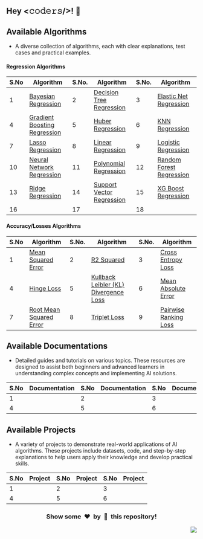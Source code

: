 <h2>Hey <𝚌𝚘𝚍𝚎𝚛𝚜/>! 👋</h2>

## Available Algorithms

- A diverse collection of algorithms, each with clear explanations, test cases and practical examples.

#### Regression Algorithms

| S.No  | Algorithm | S.No. | Algorithm | S.No. | Algorithm |
|-------|-----------|-------|-----------|-------|-----------|
|   1   | [Bayesian Regression](./Algorithms/Regressions/BayesianRegression) |   2   | [Decision Tree Regression](./Algorithms/Regressions/DecisionTreeRegression) |   3   | [Elastic Net Regression](./Algorithms/Regressions/ElasticNetRegression) |
|   4   | [Gradient Boosting Regression](./Algorithms/Regressions/GradientBoostingRegression) |   5   | [Huber Regression](./Algorithms/Regressions/HuberRegression) |   6   | [KNN Regression](./Algorithms/Regressions/KNearestNeighborsRegression) |
|   7   | [Lasso Regression](./Algorithms/Regressions/LassoRegression) |   8   | [Linear Regression](./Algorithms/Regressions/LinearRegression) |   9   | [Logistic Regression](./Algorithms/Regressions/LogisticRegression) |
|   10  | [Neural Network Regression](./Algorithms/Regressions/NeuralNetworkRegression) |   11  | [Polynomial Regression](./Algorithms/Regressions/PolynomialRegression) |   12  | [Random Forest Regression](./Algorithms/Regressions/RandomForestRegression) |
|   13  | [Ridge Regression](./Algorithms/Regressions/RidgeRegression) |   14  | [Support Vector Regression](./Algorithms/Regressions/SupportVectorRegression) |   15  | [XG Boost Regression](./Algorithms/Regressions/XGBoostRegression) |
|   16  |    |   17  |    |   18  |    |

#### Accuracy/Losses Algorithms

| S.No  | Algorithm | S.No. | Algorithm | S.No. | Algorithm |
|-------|-----------|-------|-----------|-------|-----------|
|   1   | [Mean Squared Error](./Algorithms/Losses/MeanSquaredError) |   2   | [R2 Squared](./Algorithms/Losses/R2Squared) |   3   | [Cross Entropy Loss](./Algorithms/Losses/CrossEntropyLoss) |
|   4   | [Hinge Loss](./Algorithms/Losses/HingeLoss) |   5   | [Kullback Leibler (KL) Divergence Loss](./Algorithms/Losses/KullbackLeiblerDivergenceLoss) |   6   | [Mean Absolute Error](./Algorithms/Losses/MeanAbsoluteError) |
|   7   | [Root Mean Squared Error](./Algorithms/Losses/RootMeanSquaredError) |   8   |  [Triplet Loss](./Algorithms/Losses/RankingLosses/TripletLoss)  |   9   | [Pairwise Ranking Loss](./Algorithms/Losses/RankingLosses/PairWiseRankingLoss)  |


## Available Documentations

- Detailed guides and tutorials on various topics. These resources are designed to assist both beginners and advanced learners in understanding complex concepts and implementing AI solutions.

| S.No  | Documentation | S.No  | Documentation | S.No | Documentation |
|-------|---------------|-------|---------------|------|---------------|
|   1   |               |   2   |               |   3  |               |
|   4   |               |   5   |               |   6  |               |

## Available Projects

- A variety of projects to demonstrate real-world applications of AI algorithms. These projects include datasets, code, and step-by-step explanations to help users apply their knowledge and develop practical skills.

| S.No  | Project | S.No  | Project | S.No | Project |
|-------|---------|-------|---------|------|---------|
|   1   |         |   2   |         |   3  |         |
|   4   |         |   5   |         |   6  |         |


<div align="center">
	<h3>Show some &nbsp;❤️&nbsp; by &nbsp;🌟&nbsp; this repository!</h3>
</div>
<a href="#top"><img src="https://img.shields.io/badge/-Back%20to%20Top-red?style=for-the-badge" align="right"/></a>
